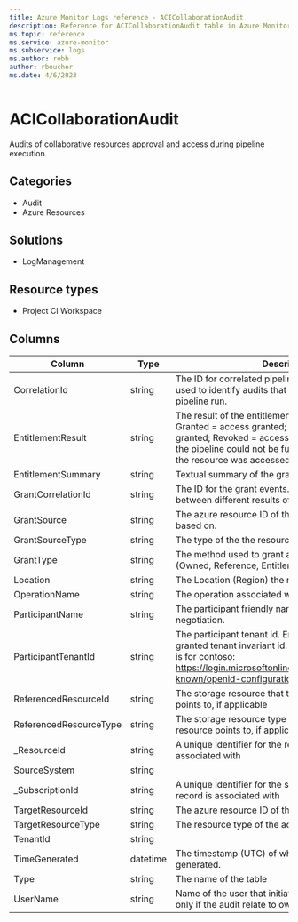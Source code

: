 ```yaml
---
title: Azure Monitor Logs reference - ACICollaborationAudit
description: Reference for ACICollaborationAudit table in Azure Monitor Logs.
ms.topic: reference
ms.service: azure-monitor
ms.subservice: logs
ms.author: robb
author: rboucher
ms.date: 4/6/2023
---
```


# ACICollaborationAudit

 Audits of collaborative resources approval and access during pipeline execution.

## Categories

- Audit
- Azure Resources
## Solutions

- LogManagement
## Resource types

- Project CI Workspace




## Columns

| Column | Type | Description |
| --- | --- | --- |
| CorrelationId | string | The ID for correlated pipeline run events. Can be used to identify audits that belong to the same pipeline run. |
| EntitlementResult | string | The result of the entitlement evaluation. Options are: Granted = access granted; Denied = access was not granted; Revoked = accessed was revoked because the pipeline could not be fully approved; Actualized = the resource was accessed by the pipeline run. |
| EntitlementSummary | string | Textual summary of the granted access. |
| GrantCorrelationId | string | The ID for the grant events. Can be used to correlate between different results of the same grant. |
| GrantSource | string | The azure resource ID of the resource the grant is based on. |
| GrantSourceType | string | The type of the the resource the grant is based on. |
| GrantType | string | The method used to grant access to the resource (Owned, Reference, Entitlement). |
| Location | string | The Location (Region) the resource was accessed in. |
| OperationName | string | The operation associated with audit record. |
| ParticipantName | string | The participant friendly name as used in the contract negotiation. |
| ParticipantTenantId | string | The participant tenant id. Enable query by the granted tenant invariant id. Example of retrieving this is for contoso: https://login.microsoftonline.com/contoso.com/.well-known/openid-configuration |
| ReferencedResourceId | string | The storage resource that the accessed CI resource points to, if applicable |
| ReferencedResourceType | string | The storage resource type that the accessed CI resource points to, if applicable. |
| _ResourceId | string | A unique identifier for the resource that the record is associated with |
| SourceSystem | string |  |
| _SubscriptionId | string | A unique identifier for the subscription that the record is associated with |
| TargetResourceId | string | The azure resource ID of the accessed resource. |
| TargetResourceType | string | The resource type of the accessed resource. |
| TenantId | string |  |
| TimeGenerated | datetime | The timestamp (UTC) of when the audit was generated. |
| Type | string | The name of the table |
| UserName | string | Name of the user that initiated the pipeline. Available only if the audit relate to owned resource |
